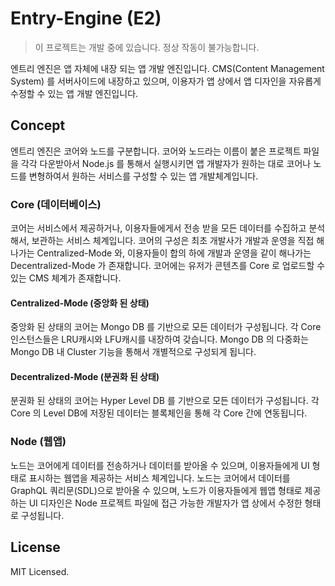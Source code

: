 # Entry-Engine (E2)

> 이 프로젝트는 개발 중에 있습니다. 정상 작동이 불가능합니다.

엔트리 엔진은 앱 자체에 내장 되는 앱 개발 엔진입니다. CMS(Content Management System) 를 서버사이드에 내장하고 있으며, 이용자가 앱 상에서 앱 디자인을 자유롭게 수정할 수 있는 앱 개발 엔진입니다.



## Concept

엔트리 엔진은 코어와 노드를 구분합니다.  코어와 노드라는 이름이 붙은 프로젝트 파일을 각각 다운받아서 Node.js 를 통해서 실행시키면  앱 개발자가 원하는 대로 코어나 노드를 변형하여서 원하는 서비스를 구성할 수 있는 앱 개발체계입니다.



### Core (데이터베이스)

코어는 서비스에서 제공하거나, 이용자들에게서 전송 받을 모든 데이터를 수집하고 분석해서, 보관하는 서비스 체계입니다. 코어의 구성은 최초 개발사가 개발과 운영을 직접 해나가는 Centralized-Mode 와, 이용자들이 합의 하에 개발과 운영을 같이 해나가는 Decentralized-Mode 가 존재합니다. 코어에는 유저가 콘텐츠를 Core 로 업로드할 수 있는 CMS 체계가 존재합니다.



#### Centralized-Mode (중앙화 된 상태)

중앙화 된 상태의 코어는 Mongo DB 를 기반으로 모든 데이터가 구성됩니다. 각 Core 인스턴스들은 LRU캐시와 LFU캐시를 내장하여 갖습니다. Mongo DB 의 다중화는 Mongo DB 내 Cluster 기능을 통해서 개별적으로  구성되게 됩니다.



#### Decentralized-Mode (분권화 된 상태)

분권화 된 상태의 코어는 Hyper Level DB 를 기반으로 모든 데이터가 구성됩니다. 각 Core 의 Level DB에 저장된 데이터는 블록체인을 통해 각 Core 간에 연동됩니다.



### Node (웹앱)

노드는 코어에게 데이터를 전송하거나 데이터를 받아올 수 있으며, 이용자들에게 UI 형태로 표시하는 웹앱을 제공하는 서비스 체계입니다.  노드는 코어에서 데이터를 GraphQL 쿼리문(SDL)으로 받아올 수 있으며, 노드가 이용자들에게 웹앱 형태로 제공하는 UI 디자인은 Node 프로젝트 파일에 접근 가능한 개발자가 앱 상에서 수정한 형태로 구성됩니다.



## License

MIT Licensed.